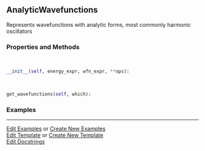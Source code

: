 ## <a id="Psience.BasisReps.Wavefunctions.AnalyticWavefunctions">AnalyticWavefunctions</a>
Represents wavefunctions with analytic forms, most commonly harmonic oscillators

### Properties and Methods
<a id="Psience.BasisReps.Wavefunctions.AnalyticWavefunctions.__init__" class="docs-object-method">&nbsp;</a>
```python
__init__(self, energy_expr, wfn_expr, **ops): 
```

<a id="Psience.BasisReps.Wavefunctions.AnalyticWavefunctions.get_wavefunctions" class="docs-object-method">&nbsp;</a>
```python
get_wavefunctions(self, which): 
```

### Examples




___

[Edit Examples](https://github.com/McCoyGroup/Psience/edit/edit/ci/examples/ci/docs/Psience/BasisReps/Wavefunctions/AnalyticWavefunctions.md) or 
[Create New Examples](https://github.com/McCoyGroup/Psience/new/edit/?filename=ci/examples/ci/docs/Psience/BasisReps/Wavefunctions/AnalyticWavefunctions.md) <br/>
[Edit Template](https://github.com/McCoyGroup/Psience/edit/edit/ci/docs/ci/docs/Psience/BasisReps/Wavefunctions/AnalyticWavefunctions.md) or 
[Create New Template](https://github.com/McCoyGroup/Psience/new/edit/?filename=ci/docs/templates/ci/docs/Psience/BasisReps/Wavefunctions/AnalyticWavefunctions.md) <br/>
[Edit Docstrings](https://github.com/McCoyGroup/Psience/edit/edit/Psience/BasisReps/Wavefunctions.py?message=Update%20Docs)